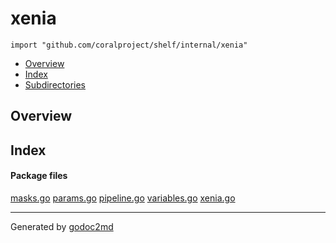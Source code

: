 

# xenia
`import "github.com/coralproject/shelf/internal/xenia"`

* [Overview](#pkg-overview)
* [Index](#pkg-index)
* [Subdirectories](#pkg-subdirectories)

## <a name="pkg-overview">Overview</a>



## <a name="pkg-index">Index</a>


#### <a name="pkg-files">Package files</a>
[masks.go](/src/github.com/coralproject/shelf/internal/xenia/masks.go) [params.go](/src/github.com/coralproject/shelf/internal/xenia/params.go) [pipeline.go](/src/github.com/coralproject/shelf/internal/xenia/pipeline.go) [variables.go](/src/github.com/coralproject/shelf/internal/xenia/variables.go) [xenia.go](/src/github.com/coralproject/shelf/internal/xenia/xenia.go) 










- - -
Generated by [godoc2md](http://godoc.org/github.com/davecheney/godoc2md)
